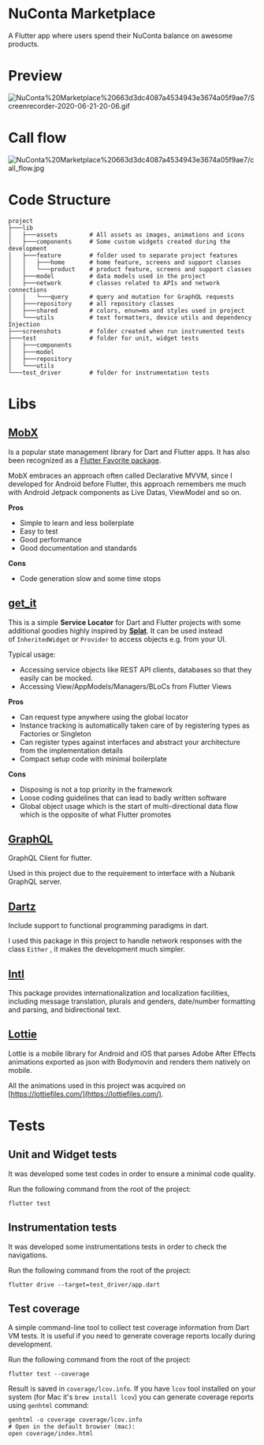 # NuConta Marketplace

A Flutter app where users spend their NuConta balance on awesome products.

# Preview

![NuConta%20Marketplace%20663d3dc4087a4534943e3674a05f9ae7/Screenrecorder-2020-06-21-20-06.gif](NuConta%20Marketplace%20663d3dc4087a4534943e3674a05f9ae7/Screenrecorder-2020-06-21-20-06.gif)

# Call flow

![NuConta%20Marketplace%20663d3dc4087a4534943e3674a05f9ae7/call_flow.jpg](NuConta%20Marketplace%20663d3dc4087a4534943e3674a05f9ae7/call_flow.jpg)

# Code Structure

```
project
├───lib
│   ├───assets         # All assets as images, animations and icons
│   ├───components     # Some custom widgets created during the development
│   ├───feature        # folder used to separate project features
│   │   ├───home       # home feature, screens and support classes
│   │   └───product    # product feature, screens and support classes
│   ├───model          # data models used in the project
│   ├───network        # classes related to APIs and network connections
│   │   └───query      # query and mutation for GraphQL requests
│   ├───repository     # all repository classes
│   ├───shared         # colors, enun=ms and styles used in project
│   └───utils          # text formatters, device utils and dependency Injection
├───screenshots        # folder created when run instrumented tests
├───test               # folder for unit, widget tests
│   ├───components     
│   ├───model          
│   ├───repository     
│   └───utils          
└───test_driver        # folder for instrumentation tests
```

# Libs

## [MobX](https://pub.dev/packages/mobx)

Is a popular state management library for Dart and Flutter apps. It has also been recognized as a [Flutter Favorite package](https://flutter.dev/docs/development/packages-and-plugins/favorites).

MobX embraces an approach often called Declarative MVVM, since I developed for Android before Flutter, this approach remembers me much with Android Jetpack components as Live Datas, ViewModel and so on.

**Pros** 

- Simple to learn and less boilerplate
- Easy to test
- Good performance
- Good documentation and standards

**Cons**

- Code generation slow and some time stops

## [get_it](get_it)

This is a simple **Service Locator** for Dart and Flutter projects with some additional goodies highly inspired by **[Splat](https://github.com/reactiveui/splat)**. It can be used instead of `InheritedWidget` or `Provider` to access objects e.g. from your UI.

Typical usage:

- Accessing service objects like REST API clients, databases so that they easily can be mocked.
- Accessing View/AppModels/Managers/BLoCs from Flutter Views

**Pros** 

- Can request type anywhere using the global locator
- Instance tracking is automatically taken care of by registering types as Factories or Singleton
- Can register types against interfaces and abstract your architecture from the implementation details
- Compact setup code with minimal boilerplate

**Cons**

- Disposing is not a top priority in the framework
- Loose coding guidelines that can lead to badly written software
- Global object usage which is the start of multi-directional data flow which is the opposite of what Flutter promotes

## [GraphQL](https://pub.dev/packages/graphql)

GraphQL Client for flutter.

Used in this project due to the requirement to interface with a Nubank GraphQL server.

## [Dartz](https://pub.dev/packages/dartz)

Include support to functional programming paradigms in dart.

I used this package in this project to handle network responses with the class `Either` , it makes the development much simpler.

## [Intl](https://pub.dev/packages/intl)

This package provides internationalization and localization facilities, including message translation, plurals and genders, date/number formatting and parsing, and bidirectional text.

## [Lottie](https://pub.dev/packages/lottie)

Lottie is a mobile library for Android and iOS that parses Adobe After Effects animations exported as json with Bodymovin and renders them natively on mobile.

All the animations used in this project was acquired on [https://lottiefiles.com/](https://lottiefiles.com/).

# Tests

## Unit and Widget tests

It was developed some test codes in order to ensure a minimal code quality.

Run the following command from the root of the project:

```
flutter test
```

## Instrumentation tests

It was developed some instrumentations tests in order to check the navigations.

Run the following command from the root of the project:

```
flutter drive --target=test_driver/app.dart
```

## Test coverage

A simple command-line tool to collect test coverage information from Dart VM tests. It is useful if you need to generate coverage reports locally during development.

Run the following command from the root of the project:

```
flutter test --coverage
```

Result is saved in `coverage/lcov.info`. If you have `lcov` tool installed on your system (for Mac it's `brew install lcov`) you can generate coverage reports using `genhtml` command:

```
genhtml -o coverage coverage/lcov.info
# Open in the default browser (mac):
open coverage/index.html
```